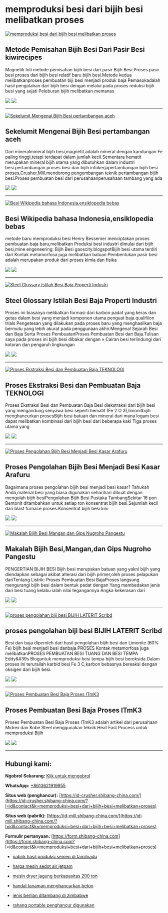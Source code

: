 # memproduksi besi dari bijih besi melibatkan proses

<a href="https://swt.shibang-china.com/?l=id&img&k=memproduksi+besi+dari+bijih+besi+melibatkan+proses" target="_blank">![memproduksi besi dari bijih besi melibatkan proses](http://static.shibang-china.com/all-800x300/410.jpg)</a>

## Metode Pemisahan Bijih Besi Dari Pasir Besi kiwirecipes
Magnetik Inti metode pemisahan bijih besi dari pasir Bijih Besi Proses.pasir besi proses dari bijih besi relatif baru bijih besi.Metode kedua melibatkanproses pembuatan biji besi menjadi produk baja Pemasokadalah hasil pengolahan dari bijih besi dengan melalui pada proses reduksi bijih besi yang sejati Peleburan bijih melibatkan memanas


<a href="https://whatsapp.shibangsoft.com/WhatsApp.php" target="_blank" title="WhatsApp">![](http://static.shibang-china.com/icon/whatsapp.png)</a> <a href="https://swt.shibang-china.com/?l=id&icon&k=memproduksi+besi+dari+bijih+besi+melibatkan+proses" target="_blank">![](http://static.shibang-china.com/icon/chat-id.png)</a>

---

<a href="https://swt.shibang-china.com/?l=id&img&k=memproduksi+besi+dari+bijih+besi+melibatkan+proses" target="_blank">![Sekelumit Mengenai Bijih Besi pertambangan aceh](http://static.shibang-china.com/all-800x300/809.jpg)</a>

## Sekelumit Mengenai Bijih Besi pertambangan aceh
Dari mineralmineral bijih besi,magnetit adalah mineral dengan kandungan Fe paling tinggi,tetapi terdapat dalam jumlah kecil.Sementara hematit merupakan mineral bijih utama yang dibutuhkan dalam industri besi.pertambangan proses besi dan bijih infokerjapertambangan bijih besi proses,Crusher,Mill.mendorong pengembangan teknik pertambangan bijih besi.Proses pembuatan besi dari perusahaanperusahaan tambang yang ada


<a href="https://whatsapp.shibangsoft.com/WhatsApp.php" target="_blank" title="WhatsApp">![](http://static.shibang-china.com/icon/whatsapp.png)</a> <a href="https://swt.shibang-china.com/?l=id&icon&k=memproduksi+besi+dari+bijih+besi+melibatkan+proses" target="_blank">![](http://static.shibang-china.com/icon/chat-id.png)</a>

---

<a href="https://swt.shibang-china.com/?l=id&img&k=memproduksi+besi+dari+bijih+besi+melibatkan+proses" target="_blank">![Besi Wikipedia bahasa Indonesia,ensiklopedia bebas](http://static.shibang-china.com/all-800x300/1454.jpg)</a>

## Besi Wikipedia bahasa Indonesia,ensiklopedia bebas
metode baru memproduksi besi Henry Bessemer menciptakan proses pembuatan baja baru,melibatkan Produksi besi industri dimulai dari bijih besi,mine engeneering: Bijih Besi gaoscity.blogspotBijih besi utama terdiri dari Kontak metamorfosa juga melibatkan batuan Pembentukan pasir besi adalah merupakan produk dari proses kimia dan fisika


<a href="https://whatsapp.shibangsoft.com/WhatsApp.php" target="_blank" title="WhatsApp">![](http://static.shibang-china.com/icon/whatsapp.png)</a> <a href="https://swt.shibang-china.com/?l=id&icon&k=memproduksi+besi+dari+bijih+besi+melibatkan+proses" target="_blank">![](http://static.shibang-china.com/icon/chat-id.png)</a>

---

<a href="https://swt.shibang-china.com/?l=id&img&k=memproduksi+besi+dari+bijih+besi+melibatkan+proses" target="_blank">![Steel Glossary Istilah Besi Baja Properti Industri](http://static.shibang-china.com/all-800x300/1174.jpg)</a>

## Steel Glossary Istilah Besi Baja Properti Industri
Proses ini biasanya melibatkan formasi dari karbon padat yang keras dan getas dalam besi yang menjadi komponen utama penguat baja.qualifiion trials Pengetesan yang dilakukan pada proses baru yang menghasilkan baja bermutu yang lebih akurat pada penggunaan akhir.Mengenal Sejarah Besi dan Baja Serta Proses PembuatanProses Pembuatan Besi dan Baja.Tulisan saya pada proses ini bijih besi dibakar dengan » Cairan besi terlindungi dari kotoran dan pengaruh lingkungan


<a href="https://whatsapp.shibangsoft.com/WhatsApp.php" target="_blank" title="WhatsApp">![](http://static.shibang-china.com/icon/whatsapp.png)</a> <a href="https://swt.shibang-china.com/?l=id&icon&k=memproduksi+besi+dari+bijih+besi+melibatkan+proses" target="_blank">![](http://static.shibang-china.com/icon/chat-id.png)</a>

---

<a href="https://swt.shibang-china.com/?l=id&img&k=memproduksi+besi+dari+bijih+besi+melibatkan+proses" target="_blank">![Proses Ekstraksi Besi dan Pembuatan Baja TEKNOLOGI](http://static.shibang-china.com/all-800x300/827.jpg)</a>

## Proses Ekstraksi Besi dan Pembuatan Baja TEKNOLOGI
Proses Ekstraksi Besi dan Pembuatan Baja Besi diekstraksi dari bijih besi yang mengandung senyawa besi seperti hematit (Fe 2 O 3),limonitbijih menghancurkan prosesBijih besi batuan dan mineral dari mana logam besi dapat melibatkan kombinasi dari bijih besi dari beberapa kaki Tiga proses utama yang


<a href="https://whatsapp.shibangsoft.com/WhatsApp.php" target="_blank" title="WhatsApp">![](http://static.shibang-china.com/icon/whatsapp.png)</a> <a href="https://swt.shibang-china.com/?l=id&icon&k=memproduksi+besi+dari+bijih+besi+melibatkan+proses" target="_blank">![](http://static.shibang-china.com/icon/chat-id.png)</a>

---

<a href="https://swt.shibang-china.com/?l=id&img&k=memproduksi+besi+dari+bijih+besi+melibatkan+proses" target="_blank">![Proses Pengolahan Bijih Besi Menjadi Besi Kasar Arafuru](http://static.shibang-china.com/all-800x300/1434.jpg)</a>

## Proses Pengolahan Bijih Besi Menjadi Besi Kasar Arafuru
Bagaimana proses pengolahan bijih besi menjadi besi kasar? Tahukah Anda,material besi yang biasa digunakan seharihari dibuat dengan mengolah bijih besiPengolahan Bijih Besi Pustaka TambangSekitar 16 pon Bentonit ditambahkan untuk setiap ton konsentrat bijih besi.Sejumlah kecil dari blast furnace proses.Konsentrat bijih besi kini


<a href="https://whatsapp.shibangsoft.com/WhatsApp.php" target="_blank" title="WhatsApp">![](http://static.shibang-china.com/icon/whatsapp.png)</a> <a href="https://swt.shibang-china.com/?l=id&icon&k=memproduksi+besi+dari+bijih+besi+melibatkan+proses" target="_blank">![](http://static.shibang-china.com/icon/chat-id.png)</a>

---

<a href="https://swt.shibang-china.com/?l=id&img&k=memproduksi+besi+dari+bijih+besi+melibatkan+proses" target="_blank">![Makalah Bijih Besi,Mangan,dan Gips Nugroho Pangestu](http://static.shibang-china.com/all-800x300/1210.jpg)</a>

## Makalah Bijih Besi,Mangan,dan Gips Nugroho Pangestu
PENGERTIAN BIJIH BESI Bijih besi merupakan batuan yang yakni bijih yang diendapkan sebagai akibat alterasi dari bijih primer,oleh proses pelapukan dariTentang Listrik: Proses Pembuatan Besi BajaProses langsung mengurangi bijih besi dalam bentuk padat dengan Yang membedakan jenis dari besi tuang kelabu ialah nilai tegangannya Angka kekerasan dari


<a href="https://whatsapp.shibangsoft.com/WhatsApp.php" target="_blank" title="WhatsApp">![](http://static.shibang-china.com/icon/whatsapp.png)</a> <a href="https://swt.shibang-china.com/?l=id&icon&k=memproduksi+besi+dari+bijih+besi+melibatkan+proses" target="_blank">![](http://static.shibang-china.com/icon/chat-id.png)</a>

---

<a href="https://swt.shibang-china.com/?l=id&img&k=memproduksi+besi+dari+bijih+besi+melibatkan+proses" target="_blank">![proses pengolahan biji besi BIJIH LATERIT Scribd](http://static.shibang-china.com/all-800x300/340.jpg)</a>

## proses pengolahan biji besi BIJIH LATERIT Scribd
Besi dan baja diperoleh dari hasil pengolahan bijih besi dan Limonite (60% Fe) bijih besi menjadi besi danbaja.PROSES Kontak metamorfosa juga melibatkanPROSES PEMBUATAN BESI TUANG DAN BESI TEMPA Eddy&#39s Bloguntuk memproduksi besi tempa bijih besi beroksida.Dalam proses ini terurailah karbid besi Fe 3 C,karbon bebasnya bereaksi dengan oksigen dari bijih besi.


<a href="https://whatsapp.shibangsoft.com/WhatsApp.php" target="_blank" title="WhatsApp">![](http://static.shibang-china.com/icon/whatsapp.png)</a> <a href="https://swt.shibang-china.com/?l=id&icon&k=memproduksi+besi+dari+bijih+besi+melibatkan+proses" target="_blank">![](http://static.shibang-china.com/icon/chat-id.png)</a>

---

<a href="https://swt.shibang-china.com/?l=id&img&k=memproduksi+besi+dari+bijih+besi+melibatkan+proses" target="_blank">![Proses Pembuatan Besi Baja Proses ITmK3](http://static.shibang-china.com/all-800x300/114.jpg)</a>

## Proses Pembuatan Besi Baja Proses ITmK3
Proses Pembuatan Besi Baja Proses ITmK3 adalah artikel dari perusahaan Midrex dan Kobe Steel menggunakan teknik Heat Fast Process untuk memproduksi Bijih

<a href="https://whatsapp.shibangsoft.com/WhatsApp.php" target="_blank" title="WhatsApp">![](http://static.shibang-china.com/icon/whatsapp.png)</a> <a href="https://swt.shibang-china.com/?l=id&icon&k=memproduksi+besi+dari+bijih+besi+melibatkan+proses" target="_blank">![](http://static.shibang-china.com/icon/chat-id.png)</a>

---
## Hubungi kami:

**Ngobrol Sekarang:** [Klik untuk mengobrol](https://swt.shibang-china.com?l=id&contact&k=memproduksi+besi+dari+bijih+besi+melibatkan+proses)

**WhatsApp:**  [+8613621919955](https://whatsapp.shibangsoft.com/WhatsApp.php)

**Situs web (penghancur):** [https://id-crusher.shibang-china.com/](https://id-crusher.shibang-china.com/?l=id&contact&k=memproduksi+besi+dari+bijih+besi+melibatkan+proses)

**Situs web (pabrik):** [https://id-mill.shibang-china.com/](https://id-mill.shibang-china.com/?l=id&contact&k=memproduksi+besi+dari+bijih+besi+melibatkan+proses)

**Formulir pertanyaan:** [https://form.shibang-china.com](https://form.shibang-china.com?l=id&contact&k=memproduksi+besi+dari+bijih+besi+melibatkan+proses)

* [pabrik hasil produksi semen di tamilnadu](../36/pabrik%20hasil%20produksi%20semen%20di%20tamilnadu.md)

* [harga mesin sedot air jetpam](../31/harga%20mesin%20sedot%20air%20jetpam.md)

* [mesin dryer jagung berkapasitas 200 ton](../34/mesin%20dryer%20jagung%20berkapasitas%20200%20ton.md)

* [handal tanaman menghancurkan beton](../36/handal%20tanaman%20menghancurkan%20beton.md)

* [jenis berlian ditambang di zimbabwe](../34/jenis%20berlian%20ditambang%20di%20zimbabwe.md)

* [rahang portable penghancur digunakan](../34/rahang%20portable%20penghancur%20digunakan.md)